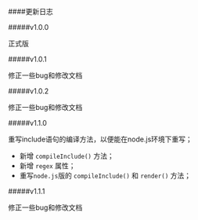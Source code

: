 ####更新日志

#####v1.0.0  

正式版

#####v1.0.1  

修正一些bug和修改文档

#####v1.0.2  

修正一些bug和修改文档

#####v1.1.0

重写include语句的编译方法，以便能在node.js环境下重写；

- 新增 `compileInclude()` 方法；
- 新增 `regex` 属性；
- 重写`node.js`版的 `compileInclude()` 和 `render()` 方法；

#####v1.1.1  

修正一些bug和修改文档